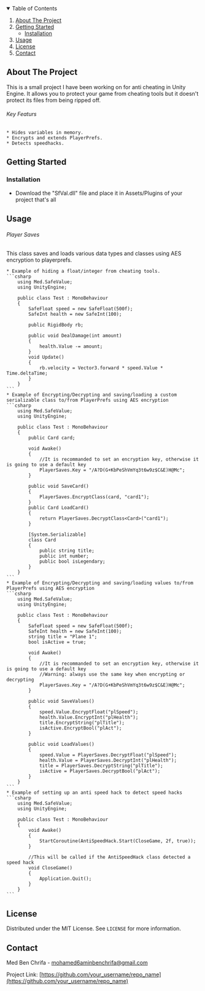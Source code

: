 <!-- TABLE OF CONTENTS -->
<details open="open">
  <summary>Table of Contents</summary>
  <ol>
    <li>
      <a href="#about-the-project">About The Project</a>
    </li>
    <li>
      <a href="#getting-started">Getting Started</a>
      <ul>
        <li><a href="#installation">Installation</a></li>
      </ul>
    </li>
    <li><a href="#usage">Usage</a></li>
    <li><a href="#license">License</a></li>
    <li><a href="#contact">Contact</a></li>
  </ol>
</details>



<!-- ABOUT THE PROJECT -->
## About The Project

This is a small project I have been working on for anti cheating in Unity Engine.
It allows you to protect your game from cheating tools but it doesn't protect its files from being ripped off.

###### Key Featurs
    * Hides variables in memory.
    * Encrypts and extends PlayerPrefs.
    * Detects speedhacks.


<!-- GETTING STARTED -->
## Getting Started

### Installation

* Download the "SfVal.dll" file and place it in Assets/Plugins of your project that's all


<!-- USAGE EXAMPLES -->
## Usage

###### Player Saves

This class saves and loads various data types and classes using AES encryption to playerprefs.

    * Example of hiding a float/integer from cheating tools.
    ```csharp
        using Med.SafeValue;
        using UnityEngine;

        public class Test : MonoBehaviour
        {
            SafeFloat speed = new SafeFloat(500f);
            SafeInt health = new SafeInt(100);

            public RigidBody rb;

            public void DealDamage(int amount)
            {
                health.Value -= amount;
			}
            void Update()
            {
                rb.velocity = Vector3.forward * speed.Value * Time.deltaTime;
			}
        }
    ```
    * Example of Encrypting/Decrypting and saving/loading a custom serializable class to/from PlayerPrefs using AES encryption
    ```csharp
        using Med.SafeValue;
        using UnityEngine;

        public class Test : MonoBehaviour
        {
            public Card card;

            void Awake()
            {
                //It is recommanded to set an encryption key, otherwise it is going to use a default key
                PlayerSaves.Key = "/A?D(G+KbPeShVmYq3t6w9z$C&E)H@Mc";
			}

            public void SaveCard()
            {
                PlayerSaves.EncryptClass(card, "card1");
			}
            public Card LoadCard()
            {
                return PlayerSaves.DecryptClass<Card>("card1");
			}

            [System.Serializable]
            class Card
            {
                public string title;
                public int number;
                public bool isLegendary;
			}
        }
    ```
    * Example of Encrypting/Decrypting and saving/loading values to/from PlayerPrefs using AES encryption
    ```csharp
        using Med.SafeValue;
        using UnityEngine;

        public class Test : MonoBehaviour
        {
            SafeFloat speed = new SafeFloat(500f);
            SafeInt health = new SafeInt(100);
            string title = "Plane 1";
            bool isActive = true;

            void Awake()
            {
                //It is recommanded to set an encryption key, otherwise it is going to use a default key
                //Warning: always use the same key when encrypting or decrypting
                PlayerSaves.Key = "/A?D(G+KbPeShVmYq3t6w9z$C&E)H@Mc";
			}

            public void SaveValues()
            {
                speed.Value.EncryptFloat("plSpeed");
                health.Value.EncryptInt("plHealth");
                title.EncryptString("plTitle");
                isActive.EncryptBool("plAct");
			}

            public void LoadValues()
            {
                speed.Value = PlayerSaves.DecryptFloat("plSpeed");
                health.Value = PlayerSaves.DecryptInt("plHealth");
                title = PlayerSaves.DecryptString("plTitle");
                isActive = PlayerSaves.DecryptBool("plAct");
			}
        }
    ```
    * Example of setting up an anti speed hack to detect speed hacks
    ```csharp
        using Med.SafeValue;
        using UnityEngine;

        public class Test : MonoBehaviour
        {
            void Awake()
            {
                StartCoroutine(AntiSpeedHack.Start(CloseGame, 2f, true));
			}

            //This will be called if the AntiSpeedHack class detected a speed hack
            void CloseGame()
            {
                Application.Quit();
			}
        }
    ```

<!-- LICENSE -->
## License

Distributed under the MIT License. See `LICENSE` for more information.


<!-- CONTACT -->
## Contact

Med Ben Chrifa - mohamed6aminbenchrifa@gmail.com

Project Link: [https://github.com/your_username/repo_name](https://github.com/your_username/repo_name)



